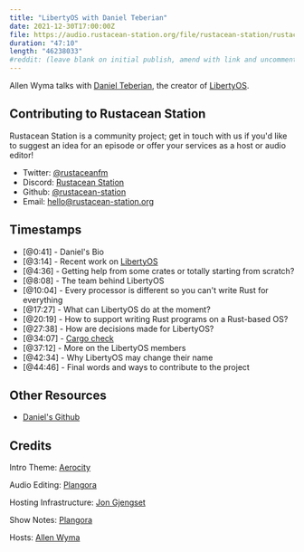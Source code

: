 ```yaml
---
title: "LibertyOS with Daniel Teberian"
date: 2021-12-30T17:00:00Z
file: https://audio.rustacean-station.org/file/rustacean-station/rustacean-station-e052-daniel-teberian.mp3
duration: "47:10"
length: "46238033"
#reddit: (leave blank on initial publish, amend with link and uncomment this line after Reddit thread has been posted)
---
```

Allen Wyma talks with [Daniel Teberian](https://twitter.com/zippydpt), the creator of [LibertyOS](https://github.com/LibertyOS-Development/kernel).


## Contributing to Rustacean Station

Rustacean Station is a community project; get in touch with us if you'd like to suggest an idea for an episode or offer your services as a host or audio editor!

- Twitter: [@rustaceanfm](https://twitter.com/rustaceanfm)
- Discord: [Rustacean Station](https://discord.gg/cHc3Gyc)
- Github: [@rustacean-station](https://github.com/rustacean-station/)
- Email: [hello@rustacean-station.org](mailto:hello@rustacean-station.org)

## Timestamps 

- [@0:41] -	Daniel's Bio
- [@3:14] -	Recent work on [LibertyOS](https://github.com/LibertyOS-Development)
- [@4:36] -	Getting help from some crates or totally starting from scratch?
- [@8:08] -	The team behind LibertyOS
- [@10:04] - Every processor is different so you can't write Rust for everything
- [@17:27] - What can LibertyOS do at the moment?
- [@20:19] - How to support writing Rust programs on a Rust-based OS?
- [@27:38] - How are decisions made for LibertyOS?
- [@34:07] - [Cargo check](https://doc.rust-lang.org/cargo/commands/cargo-check.html)
- [@37:12] - More on the LibertyOS members
- [@42:34] - Why LibertyOS may change their name	
- [@44:46] - Final words and ways to contribute to the project

## Other Resources
- [Daniel's Github](https://github.com/danielteberian)

## Credits
Intro Theme: [Aerocity](https://twitter.com/AerocityMusic)

Audio Editing: [Plangora](https://twitter.com/plangora)

Hosting Infrastructure: [Jon Gjengset](https://twitter.com/jonhoo/)

Show Notes: [Plangora](https://twitter.com/plangora)

Hosts: [Allen Wyma](https://twitter.com/allenwyma)